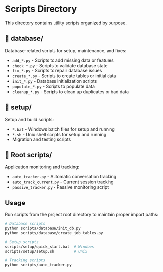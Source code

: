 # Scripts Directory

This directory contains utility scripts organized by purpose.

## 📁 database/
Database-related scripts for setup, maintenance, and fixes:
- `add_*.py` - Scripts to add missing data or features
- `check_*.py` - Scripts to validate database state
- `fix_*.py` - Scripts to repair database issues
- `create_*.py` - Scripts to create tables or initial data
- `init_*.py` - Database initialization scripts
- `populate_*.py` - Scripts to populate data
- `cleanup_*.py` - Scripts to clean up duplicates or bad data

## 📁 setup/
Setup and build scripts:
- `*.bat` - Windows batch files for setup and running
- `*.sh` - Unix shell scripts for setup and running
- Migration and testing scripts

## 📄 Root scripts/
Application monitoring and tracking:
- `auto_tracker.py` - Automatic conversation tracking
- `auto_track_current.py` - Current session tracking
- `passive_tracker.py` - Passive monitoring script

## Usage
Run scripts from the project root directory to maintain proper import paths:

```bash
# Database scripts
python scripts/database/init_db.py
python scripts/database/create_job_tables.py

# Setup scripts
scripts/setup/quick_start.bat  # Windows
scripts/setup/setup.sh         # Unix

# Tracking scripts
python scripts/auto_tracker.py
```